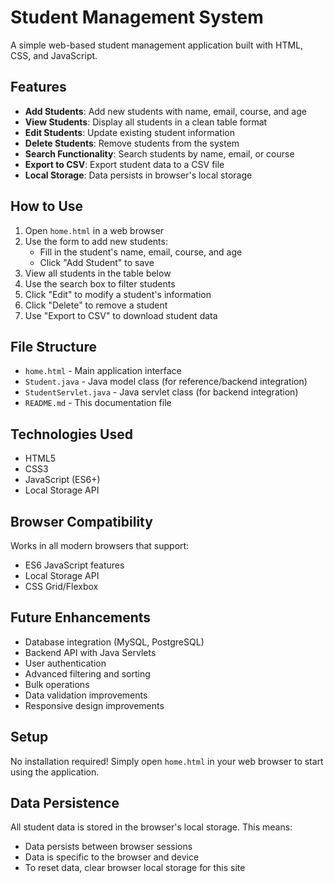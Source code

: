 # Student Management System

A simple web-based student management application built with HTML, CSS, and JavaScript.

## Features

- **Add Students**: Add new students with name, email, course, and age
- **View Students**: Display all students in a clean table format
- **Edit Students**: Update existing student information
- **Delete Students**: Remove students from the system
- **Search Functionality**: Search students by name, email, or course
- **Export to CSV**: Export student data to a CSV file
- **Local Storage**: Data persists in browser's local storage

## How to Use

1. Open `home.html` in a web browser
2. Use the form to add new students:
   - Fill in the student's name, email, course, and age
   - Click "Add Student" to save
3. View all students in the table below
4. Use the search box to filter students
5. Click "Edit" to modify a student's information
6. Click "Delete" to remove a student
7. Use "Export to CSV" to download student data

## File Structure

- `home.html` - Main application interface
- `Student.java` - Java model class (for reference/backend integration)
- `StudentServlet.java` - Java servlet class (for backend integration)
- `README.md` - This documentation file

## Technologies Used

- HTML5
- CSS3
- JavaScript (ES6+)
- Local Storage API

## Browser Compatibility

Works in all modern browsers that support:
- ES6 JavaScript features
- Local Storage API
- CSS Grid/Flexbox

## Future Enhancements

- Database integration (MySQL, PostgreSQL)
- Backend API with Java Servlets
- User authentication
- Advanced filtering and sorting
- Bulk operations
- Data validation improvements
- Responsive design improvements

## Setup

No installation required! Simply open `home.html` in your web browser to start using the application.

## Data Persistence

All student data is stored in the browser's local storage. This means:
- Data persists between browser sessions
- Data is specific to the browser and device
- To reset data, clear browser local storage for this site
